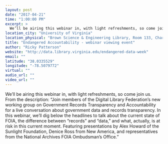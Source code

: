 ```yaml
---
layout: post
date: "2017-04-21"
time: "1:00:00 PM"
excerpt: >
  We’ll be airing this webinar in, with light refreshments, so come join us. From the description: “Join members of the Digital Library ...
location_city: "University of Virginia"
location_physical: "Brown Science & Engineering Library, Room 133, Charlottesville, VA"
title: "Endangered Accountability - webinar viewing event"
author: "Ricky Patterson"
website: "http://data.library.virginia.edu/endangered-data-week"
email: ""
latitude: "38.0335529"
longitude: "-78.5079772"
virtual: ""
audio_url: ""
video_url: ""
---
```


We’ll be airing this webinar in, with light refreshments, so come join us. From the description: “Join members of the Digital Library Federation’s new working group on Government Records Transparency and Accountability for a live conversation about government data and records transparency. In this webinar, we’ll dig below the headlines to talk about the current state of FOIA, the difference between “records” and “data,” and what, actually, is at risk in this current moment. Featuring presentations by Alex Howard of the Sunlight Foundation, Denice Ross from New America, and representatives from the National Archives FOIA Ombudsman’s Office.”
